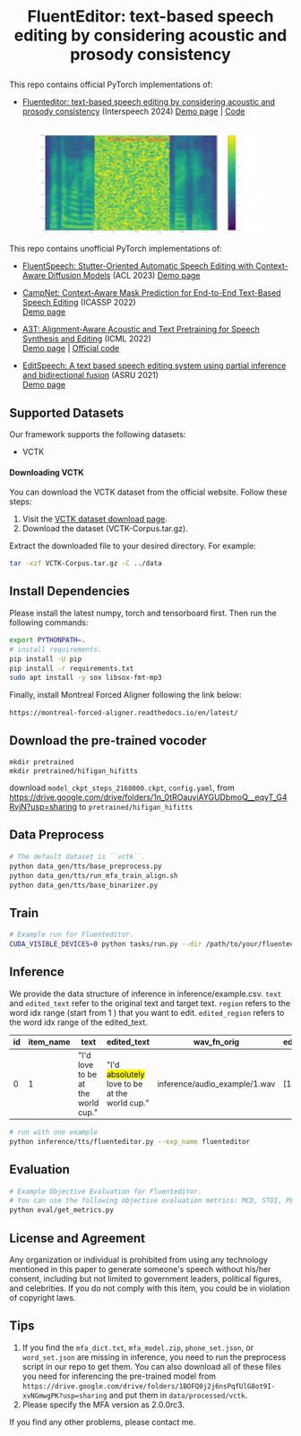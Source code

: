 
<h1 align="center">
<p> FluentEditor: text-based speech editing by considering acoustic and prosody consistency </p>
</h1>





This repo contains official PyTorch implementations of:

- [Fluenteditor: text-based speech editing by considering acoustic and prosody consistency](https://arxiv.org/pdf/2309.11725) (Interspeech 2024) 
[Demo page](https://ai-s2-lab.github.io/FluentEditor) | [Code](https://github.com/AI-S2-Lab/FluentEditor)
<p align="center">
    <br>
    <img src="assets/spec_denoiser.gif" width="400" height="180"/>
    <br>
</p>
This repo contains unofficial PyTorch implementations of:

- [FluentSpeech: Stutter-Oriented Automatic Speech Editing with Context-Aware Diffusion Models](https://github.com/Zain-Jiang/Speech-Editing-Toolkit) (ACL 2023) 
  [Demo page](https://speechai-demo.github.io/FluentSpeech/)

- [CampNet: Context-Aware Mask Prediction for End-to-End Text-Based Speech Editing](https://arxiv.org/pdf/2202.09950) (ICASSP 2022)  
[Demo page](https://hairuo55.github.io/CampNet)
- [A3T: Alignment-Aware Acoustic and Text Pretraining for Speech Synthesis and Editing](https://proceedings.mlr.press/v162/bai22d/bai22d.pdf) (ICML 2022)  
[Demo page](https://educated-toothpaste-462.notion.site/Demo-b0edd300e6004c508744c6259369a468) | [Official code](https://github.com/richardbaihe/a3t)
- [EditSpeech: A text based speech editing system using partial inference and bidirectional fusion](https://arxiv.org/pdf/2107.01554) (ASRU 2021)  
[Demo page](https://daxintan-cuhk.github.io/EditSpeech/)



## Supported Datasets
Our framework supports the following datasets:

- VCTK

#### Downloading VCTK

You can download the VCTK dataset from the official website. Follow these steps:

1. Visit the [VCTK dataset download page](https://datashare.ed.ac.uk/handle/10283/2651).
4. Download the dataset (VCTK-Corpus.tar.gz).

Extract the downloaded file to your desired directory. For example:

```bash
tar -xzf VCTK-Corpus.tar.gz -C ../data
```

## Install Dependencies
Please install the latest numpy, torch and tensorboard first. Then run the following commands:
```bash
export PYTHONPATH=.
# install requirements.
pip install -U pip
pip install -r requirements.txt
sudo apt install -y sox libsox-fmt-mp3
```
Finally, install Montreal Forced Aligner following the link below:

`https://montreal-forced-aligner.readthedocs.io/en/latest/`

## Download the pre-trained vocoder
```
mkdir pretrained
mkdir pretrained/hifigan_hifitts
```
download `model_ckpt_steps_2168000.ckpt`, `config.yaml`, from https://drive.google.com/drive/folders/1n_0tROauyiAYGUDbmoQ__eqyT_G4RvjN?usp=sharing to `pretrained/hifigan_hifitts`

## Data Preprocess
```bash
# The default dataset is ``vctk``.
python data_gen/tts/base_preprocess.py
python data_gen/tts/run_mfa_train_align.sh
python data_gen/tts/base_binarizer.py
```

## Train
```bash
# Example run for Fluenteditor.
CUDA_VISIBLE_DEVICES=0 python tasks/run.py --dir /path/to/your/fluenteditor --config egs/fluenteditor.yaml --exp_name fluenteditor --reset
```


## Inference
We provide the data structure of inference in inference/example.csv. `text` and `edited_text` refer to the original text and target text. `region` refers to the word idx range (start from 1 ) that you want to edit. `edited_region` refers to the word idx range of the edited_text.

|  id   | item_name  | text | edited_text| wav_fn_orig | edited_region| region|
| -- | -- | -- | -- | -- | -- | -- |
|  0  | 1  | "I'd love to be at the world cup." | "I'd <mark>absolutely</mark> love to be at the world cup." | inference/audio_example/1.wav | [1,3] | [1,2] |

```bash
# run with one example
python inference/tts/fluenteditor.py --exp_name fluenteditor
```

## Evaluation

```bash
# Example Objective Evaluation for Fluenteditor.
# You can use the following objective evaluation metrics: MCD, STOI, PESQ
python eval/get_metrics.py
```




## License and Agreement
Any organization or individual is prohibited from using any technology mentioned in this paper to generate someone's speech without his/her consent, including but not limited to government leaders, political figures, and celebrities. If you do not comply with this item, you could be in violation of copyright laws.


## Tips
1. If you find the ``mfa_dict.txt``, ``mfa_model.zip``, ``phone_set.json``, or ``word_set.json`` are missing in inference, you need to run the preprocess script in our repo to get them. You can also download all of these files you need for inferencing the pre-trained model from
``https://drive.google.com/drive/folders/1BOFQ0j2j6nsPqfUlG8ot9I-xvNGmwgPK?usp=sharing`` and put them in ``data/processed/vctk``. 
2. Please specify the MFA version as 2.0.0rc3.

If you find any other problems, please contact me.
